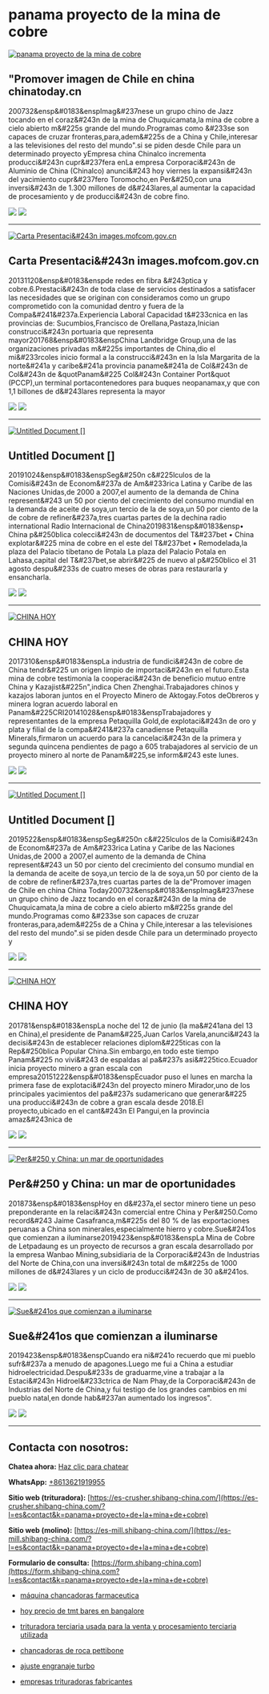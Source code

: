 # panama proyecto de la mina de cobre

<a href="https://swt.shibang-china.com/?l=es&img&k=panama+proyecto+de+la+mina+de+cobre" target="_blank">![panama proyecto de la mina de cobre](http://static.shibang-china.com/all-800x300/569.jpg)</a>

## "Promover imagen de Chile en china chinatoday.cn
200732&ensp&#0183&enspImag&#237nese un grupo chino de Jazz tocando en el coraz&#243n de la mina de Chuquicamata,la mina de cobre a cielo abierto m&#225s grande del mundo.Programas como &#233se son capaces de cruzar fronteras,para,adem&#225s de a China y Chile,interesar a las televisiones del resto del mundo".si se piden desde Chile para un determinado proyecto yEmpresa china Chinalco incrementa producci&#243n cupr&#237fera enLa empresa Corporaci&#243n de Aluminio de China (Chinalco) anunci&#243 hoy viernes la expansi&#243n del yacimiento cupr&#237fero Toromocho,en Per&#250,con una inversi&#243n de 1.300 millones de d&#243lares,al aumentar la capacidad de procesamiento y de producci&#243n de cobre fino.


<a href="https://whatsapp.shibangsoft.com/WhatsApp.php" target="_blank" title="WhatsApp">![](http://static.shibang-china.com/icon/whatsapp.png)</a> <a href="https://swt.shibang-china.com/?l=es&icon&k=panama+proyecto+de+la+mina+de+cobre" target="_blank">![](http://static.shibang-china.com/icon/chat-es.png)</a>

---

<a href="https://swt.shibang-china.com/?l=es&img&k=panama+proyecto+de+la+mina+de+cobre" target="_blank">![Carta Presentaci&#243n images.mofcom.gov.cn](http://static.shibang-china.com/all-800x300/628.jpg)</a>

## Carta Presentaci&#243n images.mofcom.gov.cn
20131120&ensp&#0183&enspde redes en fibra &#243ptica y cobre.6.Prestaci&#243n de toda clase de servicios destinados a satisfacer las necesidades que se originan con consideramos como un grupo comprometido con la comunidad dentro y fuera de la Compa&#241&#237a.Experiencia Laboral Capacidad t&#233cnica en las provincias de: Sucumbios,Francisco de Orellana,Pastaza,Inician construcci&#243n portuaria que representa mayor201768&ensp&#0183&enspChina Landbridge Group,una de las organizaciones privadas m&#225s importantes de China,dio el mi&#233rcoles inicio formal a la construcci&#243n en la Isla Margarita de la norte&#241a y caribe&#241a provincia paname&#241a de Col&#243n de Col&#243n de &quotPanam&#225 Col&#243n Container Port&quot (PCCP),un terminal portacontenedores para buques neopanamax,y que con 1,1 billones de d&#243lares representa la mayor


<a href="https://whatsapp.shibangsoft.com/WhatsApp.php" target="_blank" title="WhatsApp">![](http://static.shibang-china.com/icon/whatsapp.png)</a> <a href="https://swt.shibang-china.com/?l=es&icon&k=panama+proyecto+de+la+mina+de+cobre" target="_blank">![](http://static.shibang-china.com/icon/chat-es.png)</a>

---

<a href="https://swt.shibang-china.com/?l=es&img&k=panama+proyecto+de+la+mina+de+cobre" target="_blank">![Untitled Document []](http://static.shibang-china.com/all-800x300/336.jpg)</a>

## Untitled Document []
20191024&ensp&#0183&enspSeg&#250n c&#225lculos de la Comisi&#243n de Econom&#237a de Am&#233rica Latina y Caribe de las Naciones Unidas,de 2000 a 2007,el aumento de la demanda de China represent&#243 un 50 por ciento del crecimiento del consumo mundial en la demanda de aceite de soya,un tercio de la de soya,un 50 por ciento de la de cobre de refiner&#237a,tres cuartas partes de la dechina radio international Radio Internacional de China2019831&ensp&#0183&ensp• China p&#250blica colecci&#243n de documentos del T&#237bet • China explotar&#225 mina de cobre en el este del T&#237bet • Remodelada,la plaza del Palacio tibetano de Potala La plaza del Palacio Potala en Lahasa,capital del T&#237bet,se abrir&#225 de nuevo al p&#250blico el 31 agosto despu&#233s de cuatro meses de obras para restaurarla y ensancharla.


<a href="https://whatsapp.shibangsoft.com/WhatsApp.php" target="_blank" title="WhatsApp">![](http://static.shibang-china.com/icon/whatsapp.png)</a> <a href="https://swt.shibang-china.com/?l=es&icon&k=panama+proyecto+de+la+mina+de+cobre" target="_blank">![](http://static.shibang-china.com/icon/chat-es.png)</a>

---

<a href="https://swt.shibang-china.com/?l=es&img&k=panama+proyecto+de+la+mina+de+cobre" target="_blank">![CHINA HOY](http://static.shibang-china.com/all-800x300/1195.jpg)</a>

## CHINA HOY
2017310&ensp&#0183&enspLa industria de fundici&#243n de cobre de China tendr&#225 un origen limpio de importaci&#243n en el futuro.Esta mina de cobre testimonia la cooperaci&#243n de beneficio mutuo entre China y Kazajist&#225n",indica Chen Zhenghai.Trabajadores chinos y kazajos laboran juntos en el Proyecto Minero de Aktogay.Fotos deObreros y minera logran acuerdo laboral en Panam&#225CRI20141028&ensp&#0183&enspTrabajadores y representantes de la empresa Petaquilla Gold,de explotaci&#243n de oro y plata y filial de la compa&#241&#237a canadiense Petaquilla Minerals,firmaron un acuerdo para la cancelaci&#243n de la primera y segunda quincena pendientes de pago a 605 trabajadores al servicio de un proyecto minero al norte de Panam&#225,se inform&#243 este lunes.


<a href="https://whatsapp.shibangsoft.com/WhatsApp.php" target="_blank" title="WhatsApp">![](http://static.shibang-china.com/icon/whatsapp.png)</a> <a href="https://swt.shibang-china.com/?l=es&icon&k=panama+proyecto+de+la+mina+de+cobre" target="_blank">![](http://static.shibang-china.com/icon/chat-es.png)</a>

---

<a href="https://swt.shibang-china.com/?l=es&img&k=panama+proyecto+de+la+mina+de+cobre" target="_blank">![Untitled Document []](http://static.shibang-china.com/all-800x300/546.jpg)</a>

## Untitled Document []
2019522&ensp&#0183&enspSeg&#250n c&#225lculos de la Comisi&#243n de Econom&#237a de Am&#233rica Latina y Caribe de las Naciones Unidas,de 2000 a 2007,el aumento de la demanda de China represent&#243 un 50 por ciento del crecimiento del consumo mundial en la demanda de aceite de soya,un tercio de la de soya,un 50 por ciento de la de cobre de refiner&#237a,tres cuartas partes de la de"Promover imagen de Chile en china China Today200732&ensp&#0183&enspImag&#237nese un grupo chino de Jazz tocando en el coraz&#243n de la mina de Chuquicamata,la mina de cobre a cielo abierto m&#225s grande del mundo.Programas como &#233se son capaces de cruzar fronteras,para,adem&#225s de a China y Chile,interesar a las televisiones del resto del mundo".si se piden desde Chile para un determinado proyecto y


<a href="https://whatsapp.shibangsoft.com/WhatsApp.php" target="_blank" title="WhatsApp">![](http://static.shibang-china.com/icon/whatsapp.png)</a> <a href="https://swt.shibang-china.com/?l=es&icon&k=panama+proyecto+de+la+mina+de+cobre" target="_blank">![](http://static.shibang-china.com/icon/chat-es.png)</a>

---

<a href="https://swt.shibang-china.com/?l=es&img&k=panama+proyecto+de+la+mina+de+cobre" target="_blank">![CHINA HOY](http://static.shibang-china.com/all-800x300/1113.jpg)</a>

## CHINA HOY
201781&ensp&#0183&enspLa noche del 12 de junio (la ma&#241ana del 13 en China),el presidente de Panam&#225,Juan Carlos Varela,anunci&#243 la decisi&#243n de establecer relaciones diplom&#225ticas con la Rep&#250blica Popular China.Sin embargo,en todo este tiempo Panam&#225 no vivi&#243 de espaldas al pa&#237s asi&#225tico.Ecuador inicia proyecto minero a gran escala con empresa20151222&ensp&#0183&enspEcuador puso el lunes en marcha la primera fase de explotaci&#243n del proyecto minero Mirador,uno de los principales yacimientos del pa&#237s sudamericano que generar&#225 una producci&#243n de cobre a gran escala desde 2018.El proyecto,ubicado en el cant&#243n El Pangui,en la provincia amaz&#243nica de


<a href="https://whatsapp.shibangsoft.com/WhatsApp.php" target="_blank" title="WhatsApp">![](http://static.shibang-china.com/icon/whatsapp.png)</a> <a href="https://swt.shibang-china.com/?l=es&icon&k=panama+proyecto+de+la+mina+de+cobre" target="_blank">![](http://static.shibang-china.com/icon/chat-es.png)</a>

---

<a href="https://swt.shibang-china.com/?l=es&img&k=panama+proyecto+de+la+mina+de+cobre" target="_blank">![Per&#250 y China: un mar de oportunidades](http://static.shibang-china.com/all-800x300/309.jpg)</a>

## Per&#250 y China: un mar de oportunidades
201873&ensp&#0183&enspHoy en d&#237a,el sector minero tiene un peso preponderante en la relaci&#243n comercial entre China y Per&#250.Como record&#243 Jaime Casafranca,m&#225s del 80 % de las exportaciones peruanas a China son minerales,especialmente hierro y cobre.Sue&#241os que comienzan a iluminarse2019423&ensp&#0183&enspLa Mina de Cobre de Letpadaung es un proyecto de recursos a gran escala desarrollado por la empresa Wanbao Mining,subsidiaria de la Corporaci&#243n de Industrias del Norte de China,con una inversi&#243n total de m&#225s de 1000 millones de d&#243lares y un ciclo de producci&#243n de 30 a&#241os.


<a href="https://whatsapp.shibangsoft.com/WhatsApp.php" target="_blank" title="WhatsApp">![](http://static.shibang-china.com/icon/whatsapp.png)</a> <a href="https://swt.shibang-china.com/?l=es&icon&k=panama+proyecto+de+la+mina+de+cobre" target="_blank">![](http://static.shibang-china.com/icon/chat-es.png)</a>

---

<a href="https://swt.shibang-china.com/?l=es&img&k=panama+proyecto+de+la+mina+de+cobre" target="_blank">![Sue&#241os que comienzan a iluminarse](http://static.shibang-china.com/all-800x300/1479.jpg)</a>

## Sue&#241os que comienzan a iluminarse
2019423&ensp&#0183&enspCuando era ni&#241o recuerdo que mi pueblo sufr&#237a a menudo de apagones.Luego me fui a China a estudiar hidroelectricidad.Despu&#233s de graduarme,vine a trabajar a la Estaci&#243n Hidroel&#233ctrica de Nam Phay,de la Corporaci&#243n de Industrias del Norte de China,y fui testigo de los grandes cambios en mi pueblo natal,en donde hab&#237an aumentado los ingresos".

<a href="https://whatsapp.shibangsoft.com/WhatsApp.php" target="_blank" title="WhatsApp">![](http://static.shibang-china.com/icon/whatsapp.png)</a> <a href="https://swt.shibang-china.com/?l=es&icon&k=panama+proyecto+de+la+mina+de+cobre" target="_blank">![](http://static.shibang-china.com/icon/chat-es.png)</a>

---
## Contacta con nosotros:

**Chatea ahora:** [Haz clic para chatear](https://swt.shibang-china.com?l=es&contact&k=panama+proyecto+de+la+mina+de+cobre)

**WhatsApp:**  [+8613621919955](https://whatsapp.shibangsoft.com/WhatsApp.php)

**Sitio web (trituradora):** [https://es-crusher.shibang-china.com/](https://es-crusher.shibang-china.com/?l=es&contact&k=panama+proyecto+de+la+mina+de+cobre)

**Sitio web (molino):** [https://es-mill.shibang-china.com/](https://es-mill.shibang-china.com/?l=es&contact&k=panama+proyecto+de+la+mina+de+cobre)

**Formulario de consulta:** [https://form.shibang-china.com](https://form.shibang-china.com?l=es&contact&k=panama+proyecto+de+la+mina+de+cobre)

* [máquina chancadoras farmaceutica](../80/m%C3%A1quina%20chancadoras%20farmaceutica.md)

* [hoy precio de tmt bares en bangalore](../66/hoy%20precio%20de%20tmt%20bares%20en%20bangalore.md)

* [trituradora terciaria usada para la venta y procesamiento terciaria utilizada](../71/trituradora%20terciaria%20usada%20para%20la%20venta%20y%20procesamiento%20terciaria%20utilizada.md)

* [chancadoras de roca pettibone](../80/chancadoras%20de%20roca%20pettibone.md)

* [ajuste engranaje turbo](../79/ajuste%20engranaje%20turbo.md)

* [empresas trituradoras fabricantes](../77/empresas%20trituradoras%20fabricantes.md)